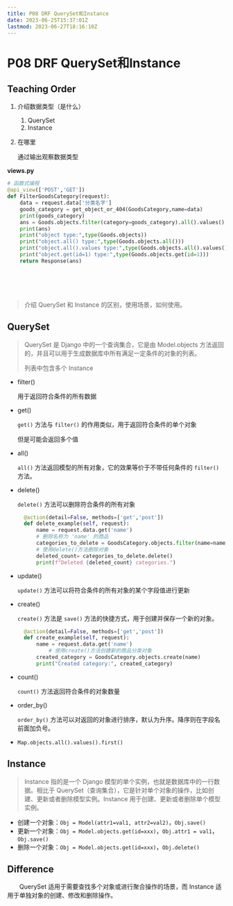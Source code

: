 ```yaml
---
title: P08 DRF QuerySet和Instance
date: 2023-06-25T15:37:01Z
lastmod: 2023-06-27T18:16:10Z
---
```


# P08 DRF QuerySet和Instance

## Teaching Order

1. 介绍数据类型（是什么）

   1. QuerySet
   2. Instance
2. 在哪里

   通过输出观察数据类型

**views.py**

   ```python
   # 函数式编程
   @api_view(['POST','GET'])
   def FilterGoodsCategory(request):
       data = request.data['分类名字']
       goods_category = get_object_or_404(GoodsCategory,name=data)
       print(goods_category)
       ans = Goods.objects.filter(category=goods_category).all().values()
       print(ans)
       print("object type:",type(Goods.objects))
       print("object.all() type:",type(Goods.objects.all()))
       print("object.all().values type:",type(Goods.objects.all().values()))
       print("object.get(id=1) type:",type(Goods.objects.get(id=1)))
       return Response(ans)
   ```

　　‍

　　‍

> 介绍 QuerySet 和 Instance 的区别，使用场景，如何使用。

## **QuerySet**

> QuerySet 是 Django 中的一个查询集合，它是由 Model.objects 方法返回的，并且可以用于生成数据库中所有满足一定条件的对象的列表。
>
> 列表中包含多个 Instance

* filter()

  用于返回符合条件的所有数据
* get()

  `get()` 方法与 `filter()` 的作用类似，用于返回符合条件的单个对象

  但是可能会返回多个值
* all()

  `all()` 方法返回模型的所有对象，它的效果等价于不带任何条件的 `filter()` 方法。
* delete()

  `delete()` 方法可以删除符合条件的所有对象  

  ```python
    @action(detail=False, methods=['get','post'])
    def delete_example(self, request):
        name = request.data.get('name')
        # 删除名称为 'name' 的商品
        categories_to_delete = GoodsCategory.objects.filter(name=name)
        # 使用delete()方法删除对象
        deleted_count= categories_to_delete.delete()
        print(f"Deleted {deleted_count} categories.")      
  ```

* update()

  `update()` 方法可以将符合条件的所有对象的某个字段值进行更新
* create()

  `create()` 方法是 `save()` 方法的快捷方式，用于创建并保存一个新的对象。  

  ```python
    @action(detail=False, methods=['get','post'])
    def create_example(self, request):
        name = request.data.get('name')
            # 使用create()方法创建新的商品分类对象
        created_category = GoodsCategory.objects.create(name)
        print("Created category:", created_category)   
  ```

* count()

  `count()` 方法返回符合条件的对象数量
* order_by()

  `order_by()` 方法可以对返回的对象进行排序，默认为升序。降序则在字段名前面加负号。
* `Map.objects.all().values().first()`

## Instance

> Instance 指的是一个 Django 模型的单个实例，也就是数据库中的一行数据。相比于 QuerySet（查询集合），它是针对单个对象的操作，比如创建、更新或者删除模型实例。Instance 用于创建、更新或者删除单个模型实例。

* 创建一个对象：`Obj = Model(attr1=val1, attr2=val2)`，`Obj.save()`
* 更新一个对象：`Obj = Model.objects.get(id=xxx)`，`Obj.attr1 = val1`，`Obj.save()`
* 删除一个对象：`Obj = Model.objects.get(id=xxx)`，`Obj.delete()`

## Difference

　　QuerySet 适用于需要查找多个对象或进行聚合操作的场景，而 Instance 适用于单独对象的创建、修改和删除操作。

　　‍
